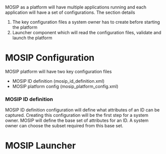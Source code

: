 MOSIP as a platform will have multiple applications running and each application will have a set of configurations. The section details 
1. The key configuration files a system owner has to create before starting the platform
2. Launcher component which will read the configuration files, validate and launch the platform

# MOSIP Configuration
MOSIP platform will have two key configuration files
- MOSIP ID definition (mosip_id_definition.xml)
- MOSIP platform config (mosip_platform_config.xml)

### MOSIP ID definition
MOSIP ID definition configuration will define what attributes of an ID can be captured. Creating this configuration will be the first step for a system owner.
MOSIP will define the base set of attributes for an ID. A system owner can choose the subset required from this base set.


# MOSIP Launcher
<TBD>

